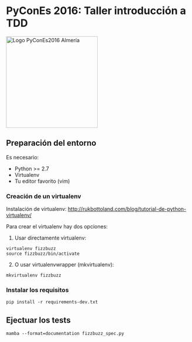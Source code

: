 # PyConEs 2016: Taller introducción a TDD
<img src="https://pbs.twimg.com/profile_images/743356612086116355/6X4srwCV.jpg" width="250" alt="Logo PyConEs2016 Almería" />

## Preparación del entorno

Es necesario:

* Python >= 2.7
* Virtualenv
* Tu editor favorito (vim)

### Creación de un virtualenv

Instalación de virtualenv: http://rukbottoland.com/blog/tutorial-de-python-virtualenv/

Para crear el virtualenv hay dos opciones:

1. Usar directamente virtualenv:

  ```
  virtualenv fizzbuzz
  source fizzbuzz/bin/activate
  ```
2. O usar virtualenvwrapper (mkvirtualenv):

  ```
  mkvirtualenv fizzbuzz
  ```

### Instalar los requisitos
`pip install -r requirements-dev.txt`

## Ejectuar los tests
`mamba --format=documentation fizzbuzz_spec.py`
